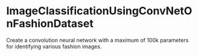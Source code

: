 # ImageClassificationUsingConvNetOnFashionDataset
Create a convolution neural network with a maximum of 100k parameters for identifying various fashion images.
